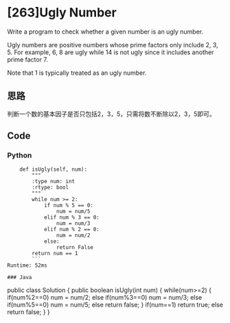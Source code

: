# [263]Ugly Number

Write a program to check whether a given number is an ugly number.

Ugly numbers are positive numbers whose prime factors only include 2, 3, 5. For example, 6, 8 are ugly while 14 is not ugly since it includes another prime factor 7.

Note that 1 is typically treated as an ugly number.

## 思路
判断一个数的基本因子是否只包括2，3，5，只需将数不断除以2，3，5即可。

## Code

### Python
```class Solution(object):
    def isUgly(self, num):
        """
        :type num: int
        :rtype: bool
        """
        while num >= 2:
            if num % 5 == 0:
                num = num/5
            elif num % 3 == 0:
                num = num/3
            elif num % 2 == 0:
                num = num/2
            else:
                return False
        return num == 1
        ```
Runtime: 52ms

### Java
```
public class Solution {
    public boolean isUgly(int num) {
        while(num>=2)
        {
            if(num%2==0)
            num = num/2;
            else if(num%3==0)
            num = num/3;
            else if(num%5==0)
            num = num/5;
            else return false;
        }
        if(num==1)
        return true;
        else return false;
    }
}
```



